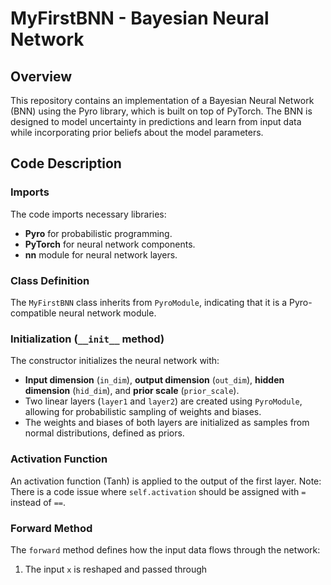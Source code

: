 # MyFirstBNN - Bayesian Neural Network

## Overview
This repository contains an implementation of a Bayesian Neural Network (BNN) using the Pyro library, which is built on top of PyTorch. The BNN is designed to model uncertainty in predictions and learn from input data while incorporating prior beliefs about the model parameters.

## Code Description

### Imports
The code imports necessary libraries:
- **Pyro** for probabilistic programming.
- **PyTorch** for neural network components.
- **nn** module for neural network layers.

### Class Definition
The `MyFirstBNN` class inherits from `PyroModule`, indicating that it is a Pyro-compatible neural network module.

### Initialization (`__init__` method)
The constructor initializes the neural network with:
- **Input dimension** (`in_dim`), **output dimension** (`out_dim`), **hidden dimension** (`hid_dim`), and **prior scale** (`prior_scale`).
- Two linear layers (`layer1` and `layer2`) are created using `PyroModule`, allowing for probabilistic sampling of weights and biases.
- The weights and biases of both layers are initialized as samples from normal distributions, defined as priors.

### Activation Function
An activation function (Tanh) is applied to the output of the first layer. Note: There is a code issue where `self.activation` should be assigned with `=` instead of `==`.

### Forward Method
The `forward` method defines how the input data flows through the network:
1. The input `x` is reshaped and passed through
